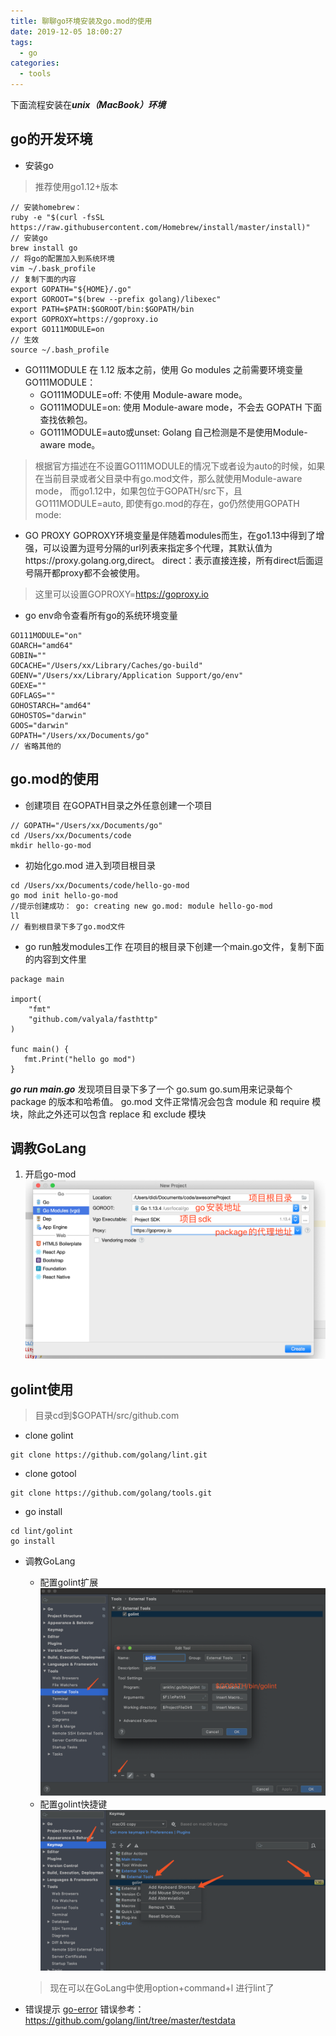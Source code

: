 ```yaml
---
title: 聊聊go环境安装及go.mod的使用
date: 2019-12-05 18:00:27
tags:
  - go
categories:
  - tools
---
```


下面流程安装在***unix（MacBook）环境***

## go的开发环境
+ 安装go
> 推荐使用go1.12+版本  
```
// 安装homebrew：
ruby -e "$(curl -fsSL https://raw.githubusercontent.com/Homebrew/install/master/install)"
// 安装go
brew install go
// 将go的配置加入到系统环境
vim ~/.bask_profile
// 复制下面的内容
export GOPATH="${HOME}/.go"
export GOROOT="$(brew --prefix golang)/libexec"
export PATH=$PATH:$GOROOT/bin:$GOPATH/bin
export GOPROXY=https://goproxy.io
export GO111MODULE=on
// 生效
source ~/.bash_profile
```
+ GO111MODULE
在 1.12 版本之前，使用 Go modules 之前需要环境变量 GO111MODULE：
    + GO111MODULE=off: 不使用 Module-aware mode。
    + GO111MODULE=on: 使用 Module-aware mode，不会去 GOPATH 下面查找依赖包。
    + GO111MODULE=auto或unset: Golang 自己检测是不是使用Module-aware mode。  
> 根据官方描述在不设置GO111MODULE的情况下或者设为auto的时候，如果在当前目录或者父目录中有go.mod文件，那么就使用Module-aware mode， 而go1.12中，如果包位于GOPATH/src下，且GO111MODULE=auto, 即使有go.mod的存在，go仍然使用GOPATH mode:
+ GO PROXY
GOPROXY环境变量是伴随着modules而生，在go1.13中得到了增强，可以设置为逗号分隔的url列表来指定多个代理，其默认值为https://proxy.golang.org,direct。
direct：表示直接连接，所有direct后面逗号隔开都proxy都不会被使用。
> 这里可以设置GOPROXY=https://goproxy.io 

+ go env命令查看所有go的系统环境变量
```
GO111MODULE="on"
GOARCH="amd64"
GOBIN=""
GOCACHE="/Users/xx/Library/Caches/go-build"
GOENV="/Users/xx/Library/Application Support/go/env"
GOEXE=""
GOFLAGS=""
GOHOSTARCH="amd64"
GOHOSTOS="darwin"
GOOS="darwin"
GOPATH="/Users/xx/Documents/go"
// 省略其他的
```
## go.mod的使用
+ 创建项目
在GOPATH目录之外任意创建一个项目
```
// GOPATH="/Users/xx/Documents/go"
cd /Users/xx/Documents/code
mkdir hello-go-mod
```
+ 初始化go.mod
进入到项目根目录
```
cd /Users/xx/Documents/code/hello-go-mod
go mod init hello-go-mod
//提示创建成功： go: creating new go.mod: module hello-go-mod
ll 
// 看到根目录下多了go.mod文件
```
+ go run触发modules工作
在项目的根目录下创建一个main.go文件，复制下面的内容到文件里
```
package main

import(
    "fmt"
    "github.com/valyala/fasthttp"
)

func main() {
   fmt.Print("hello go mod")
}
```
***go run main.go***
发现项目目录下多了一个 go.sum 
go.sum用来记录每个 package 的版本和哈希值。
go.mod 文件正常情况会包含 module 和 require 模块，除此之外还可以包含 replace 和 exclude 模块

## 调教GoLang
1. 开启go-mod
![go-mod](/images/go-mod.png)

## golint使用
> 目录cd到$GOPATH/src/github.com  

+ clone golint
```
git clone https://github.com/golang/lint.git
```
+ clone gotool
```
git clone https://github.com/golang/tools.git
```
+ go install
```
cd lint/golint
go install
```
+ 调教GoLang
  + 配置golint扩展
  ![go-lint](/images/golint.png)
  + 配置golint快捷键
  ![go-lint-shortcut](/images/golint-shortcut.png)
  > 现在可以在GoLang中使用option+command+l 进行lint了

+ 错误提示
[go-error](/images/gotip.png)
错误参考：
https://github.com/golang/lint/tree/master/testdata
